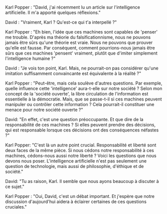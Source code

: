Karl Popper : "David, j'ai récemment lu un article sur l'intelligence artificielle. Il m'a apporté quelques réflexions."

David : "Vraiment, Karl ? Qu'est-ce qui t'a interpellé ?"

Karl Popper : "Eh bien, l'idée que ces machines sont capables de 'penser' me trouble. D'après ma théorie du falsificationnisme, nous ne pouvons jamais être sûrs qu'une théorie est vraie. Nous ne pouvons que prouver qu'elle est fausse. Par conséquent, comment pourrions-nous jamais être sûrs que ces machines 'pensent' vraiment, plutôt que d'imiter simplement l'intelligence humaine ?"

David : "Je vois ton point, Karl. Mais, ne pourrait-on pas considérer qu'une imitation suffisamment convaincante est équivalente à la réalité ?"

Karl Popper : "Peut-être, mais cela soulève d'autres questions. Par exemple, quelle influence cette 'intelligence' aura-t-elle sur notre société ? Selon mon concept de la 'société ouverte', la libre circulation de l'information est essentielle à la démocratie. Mais, que se passe-t-il si ces machines peuvent manipuler ou contrôler cette information ? Cela pourrait-il constituer une menace pour notre société ouverte ?"

David: "En effet, c'est une question préoccupante. Et que dire de la responsabilité de ces machines ? Si elles peuvent prendre des décisions, qui est responsable lorsque ces décisions ont des conséquences néfastes ?"

Karl Popper: "C'est là un autre point crucial. Responsabilité et liberté sont deux faces de la même pièce. Si nous cédons notre responsabilité à ces machines, cédons-nous aussi notre liberté ? Voici les questions que nous devons nous poser. L'intelligence artificielle n'est pas seulement une question de technologie, mais aussi de philosophie, d'éthique et de société."

David: "Tu as raison, Karl. Il semble que nous ayons beaucoup à discuter à ce sujet."

Karl Popper : "Oui, David, c'est un débat important. Et j'espère que notre discussion d'aujourd'hui aidera à éclairer certaines de ces questions cruciales."